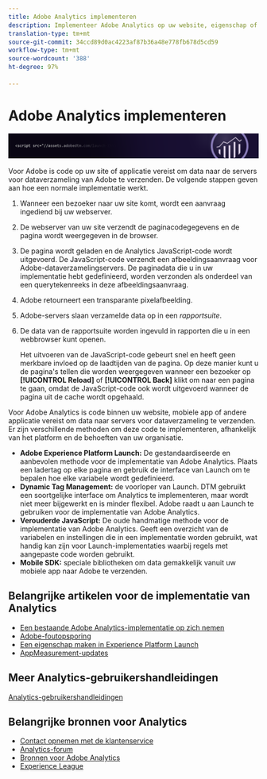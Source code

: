 ```yaml
---
title: Adobe Analytics implementeren
description: Implementeer Adobe Analytics op uw website, eigenschap of applicatie.
translation-type: tm+mt
source-git-commit: 34ccd89d0ac4223af87b36a48e778fb678d5cd59
workflow-type: tm+mt
source-wordcount: '388'
ht-degree: 97%

---
```



# Adobe Analytics implementeren

![Banner](../../assets/doc_banner_implement.png)

Voor Adobe is code op uw site of applicatie vereist om data naar de servers voor dataverzameling van Adobe te verzenden. De volgende stappen geven aan hoe een normale implementatie werkt.

1. Wanneer een bezoeker naar uw site komt, wordt een aanvraag ingediend bij uw webserver.
2. De webserver van uw site verzendt de paginacodegegevens en de pagina wordt weergegeven in de browser.
3. De pagina wordt geladen en de Analytics JavaScript-code wordt uitgevoerd.
De JavaScript-code verzendt een afbeeldingsaanvraag voor Adobe-dataverzamelingservers. De paginadata die u in uw implementatie hebt gedefinieerd, worden verzonden als onderdeel van een querytekenreeks in deze afbeeldingsaanvraag.

4. Adobe retourneert een transparante pixelafbeelding.
5. Adobe-servers slaan verzamelde data op in een *rapportsuite*.
6. De data van de rapportsuite worden ingevuld in rapporten die u in een webbrowser kunt openen.

   Het uitvoeren van de JavaScript-code gebeurt snel en heeft geen merkbare invloed op de laadtijden van de pagina. Op deze manier kunt u de pagina&#39;s tellen die worden weergegeven wanneer een bezoeker op **[!UICONTROL Reload]** of **[!UICONTROL Back]** klikt om naar een pagina te gaan, omdat de JavaScript-code ook wordt uitgevoerd wanneer de pagina uit de cache wordt opgehaald.

Voor Adobe Analytics is code binnen uw website, mobiele app of andere applicatie vereist om data naar servers voor dataverzameling te verzenden. Er zijn verschillende methoden om deze code te implementeren, afhankelijk van het platform en de behoeften van uw organisatie.

* **Adobe Experience Platform Launch:** De gestandaardiseerde en aanbevolen methode voor de implementatie van Adobe Analytics. Plaats een ladertag op elke pagina en gebruik de interface van Launch om te bepalen hoe elke variabele wordt gedefinieerd.
* **Dynamic Tag Management:** de voorloper van Launch. DTM gebruikt een soortgelijke interface om Analytics te implementeren, maar wordt niet meer bijgewerkt en is minder flexibel. Adobe raadt u aan Launch te gebruiken voor de implementatie van Adobe Analytics.
* **Verouderde JavaScript:** De oude handmatige methode voor de implementatie van Adobe Analytics. Geeft een overzicht van de variabelen en instellingen die in een implementatie worden gebruikt, wat handig kan zijn voor Launch-implementaties waarbij regels met aangepaste code worden gebruikt.
* **Mobile SDK:** speciale bibliotheken om data gemakkelijk vanuit uw mobiele app naar Adobe te verzenden.

## Belangrijke artikelen voor de implementatie van Analytics

* [Een bestaande Adobe Analytics-implementatie op zich nemen](/help/implement/prepare/existing-implementation.md)
* [Adobe-foutopsporing](validate/debugger.md)
* [Een eigenschap maken in Experience Platform Launch](launch/create-analytics-property.md)
* [AppMeasurement-updates](appmeasurement-updates.md)

## Meer Analytics-gebruikershandleidingen

[Analytics-gebruikershandleidingen](/help/landing/home.md)

## Belangrijke bronnen voor Analytics

* [Contact opnemen met de klantenservice](https://helpx.adobe.com/nl/contact/enterprise-support.ec.html)
* [Analytics-forum](https://forums.adobe.com/community/experience-cloud/analytics-cloud/analytics)
* [Bronnen voor Adobe Analytics](https://forums.adobe.com/message/10660755)
* [Experience League](https://landing.adobe.com/experience-league/)
